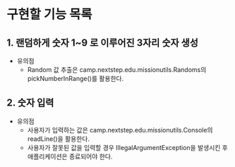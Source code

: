 # 구현할 기능 목록

## 1. 랜덤하게 숫자 1~9 로 이루어진 3자리 숫자 생성

- 유의점
  - Random 값 추출은 camp.nextstep.edu.missionutils.Randoms의 pickNumberInRange()를 활용한다.

## 2. 숫자 입력

- 유의점
  - 사용자가 입력하는 값은 camp.nextstep.edu.missionutils.Console의 readLine()을 활용한다.
  - 사용자가 잘못된 값을 입력할 경우 IllegalArgumentException을 발생시킨 후 애플리케이션은 종료되어야 한다.